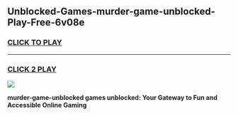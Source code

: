 
## Unblocked-Games-murder-game-unblocked-Play-Free-6v08e
<h3>
<a href="https://premium76.site?title=murder-game-unblocked&ref=17A">CLICK TO PLAY</a></h3>
<hr>

<h3>
<a href="https://premium76.site?title=murder-game-unblocked&ref=17A">CLICK 2 PLAY</a>
  
</h3>

<a href="https://premium76.site?title=murder-game-unblocked&ref=17A"><img src="https://clearcache.store/games.png"></a>


**murder-game-unblocked games unblocked: Your Gateway to Fun and Accessible Online Gaming**
